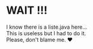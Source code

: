 # **WAIT !!!**  
I know there is a liste.java here...  
This is useless but I had to do it.  
Please, don't blame me. :heart:
